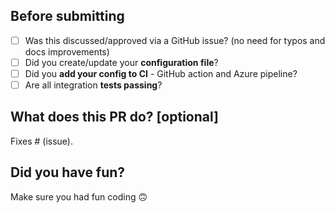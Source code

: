 ## Before submitting

- [ ] Was this discussed/approved via a GitHub issue? (no need for typos and docs improvements)
- [ ] Did you create/update your **configuration file**?
- [ ] Did you **add your config to CI** - GitHub action and Azure pipeline?
- [ ] Are all integration **tests passing**?

## What does this PR do? \[optional\]

Fixes # (issue).

## Did you have fun?

Make sure you had fun coding 🙃
